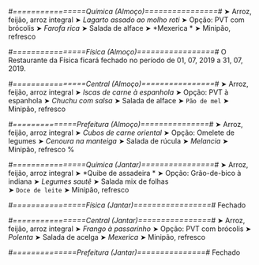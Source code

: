 
*#================Química (Almoço)================#*
➤ Arroz, feijão, arroz integral
➤ *Lagarto assado ao molho roti*
➤ Opção: PVT com brócolis
➤ *Farofa rica*
➤ Salada de alface 
➤ *Mexerica  *
➤ Minipão, refresco

*#================Física (Almoço)=================#*
O Restaurante da Física ficará fechado no período de 01, 07, 2019 a 31, 07, 2019.

*#================Central (Almoço)================#*
➤ Arroz, feijão, arroz integral
➤ *Iscas de carne à espanhola*
➤ Opção: PVT à espanhola
➤ *Chuchu com salsa*
➤ Salada de alface
➤ `Pão de mel`
➤ Minipão, refresco

*#==============Prefeitura (Almoço)===============#*
➤ Arroz, feijão, arroz integral
➤ *Cubos de carne oriental*
➤ Opção: Omelete de legumes
➤ *Cenoura na manteiga*
➤ Salada de rúcula
➤ *Melancia*
➤ Minipão, refresco
%

*#================Química (Jantar)================#*
➤ Arroz, feijão, arroz integral
➤ *Quibe de assadeira *
➤ Opção: Grão-de-bico à indiana 
➤ *Legumes sautê*
➤ Salada mix de folhas  
➤ `Doce de leite`
➤ Minipão, refresco

*#================Física (Jantar)=================#*
Fechado

*#================Central (Jantar)================#*
➤ Arroz, feijão, arroz integral
➤ *Frango à passarinho*
➤ Opção: PVT com brócolis
➤ *Polenta*
➤ Salada de acelga
➤ *Mexerica*
➤ Minipão, refresco

*#==============Prefeitura (Jantar)===============#*
Fechado
